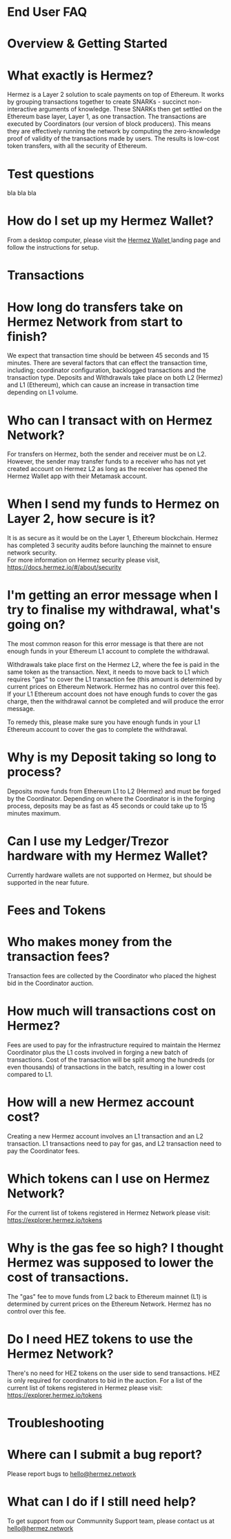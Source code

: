 # End User FAQ

# Overview & Getting Started 

# What exactly is Hermez?

Hermez is a Layer 2 solution to scale payments on top of Ethereum.  It works by grouping transactions together to create SNARKs - succinct non-interactive arguments of knowledge.  These SNARKs then get settled on the Ethereum base layer, Layer 1, as one transaction. The transactions are executed by Coordinators (our version of block producers).  This means they are effectively running the network by computing the zero-knowledge proof of validity of the transactions made by users.  The results is low-cost token transfers, with all the security of Ethereum.  

# Test questions
bla bla bla

# How do I set up my Hermez Wallet? 

From a desktop computer, please visit the <a href="https://hermez.io/wallet/"> Hermez Wallet </a> landing page and follow the instructions for setup. 


# Transactions

# How long do transfers take on Hermez Network from start to finish? 

We expect that transaction time should be between 45 seconds and 15 minutes. There are several factors that can effect the transaction time, including; coordinator configuration, backlogged transactions and the transaction type. Deposits and Withdrawals take place on both L2 (Hermez) and L1 (Ethereum), which can cause an increase in transaction time depending on L1 volume.  


# Who can I transact with on Hermez Network? 

For transfers on Hermez, both the sender and receiver must be on L2. However, the sender may transfer funds to a receiver who has not yet created account on Hermez L2 as long as the receiver has opened the Hermez Wallet app with their Metamask account.  


# When I send my funds to Hermez on Layer 2, how secure is it?  

It is as secure as it would be on the Layer 1, Ethereum blockchain. Hermez has completed 3 security audits before launching the mainnet to ensure network security.   
For more information on Hermez security please visit, https://docs.hermez.io/#/about/security


# I'm getting an error message when I try to finalise my withdrawal, what's going on?

The most common reason for this error message is that there are not enough funds in your Ethereum L1 account to complete the withdrawal.  

Withdrawals take place first on the Hermez L2, where the fee is paid in the same token as the transaction.  Next, it needs to move back to L1 which requires "gas" to cover the L1 transaction fee (this amount is determined by current prices on Ethereum Network. Hermez has no control over this fee).  If your L1 Ethereum account does not have enough funds to cover the gas charge, then the withdrawal cannot be completed and will produce the error message.  

To remedy this, please make sure you have enough funds in your L1 Ethereum account to cover the gas to complete the withdrawal.

# Why is my Deposit taking so long to process?

Deposits move funds from Ethereum  L1 to L2 (Hermez) and must be forged by the Coordinator.  Depending on where the Coordinator is in the forging process, deposits may be as fast as 45 seconds or could take up to 15 minutes maximum. 

# Can I use my Ledger/Trezor hardware with my Hermez Wallet?

Currently hardware wallets are not supported on Hermez, but should be supported in the near future. 

# Fees and Tokens

# Who makes money from the transaction fees?

Transaction fees are collected by the Coordinator who placed the highest bid in the Coordinator auction.

# How much will transactions cost on Hermez?

Fees are used to pay for the infrastructure required to maintain the Hermez Coordinator plus the L1 costs involved in forging a new batch of transactions. Cost of the transaction will be split among the hundreds (or even thousands) of transactions in the batch, resulting in a lower cost compared to L1.

# How will a new Hermez account cost?

Creating a new Hermez account involves an L1 transaction and an L2 transaction. L1 transactions
need to pay for gas, and L2 transaction need to pay the Coordinator fees.

# Which tokens can I use on Hermez Network?

For the current list of tokens registered in Hermez Network please visit: https://explorer.hermez.io/tokens

# Why is the gas fee so high? I thought Hermez was supposed to lower the cost of transactions.

The "gas" fee to move funds from L2 back to Ethereum mainnet (L1) is determined by current prices on the Ethereum Network. Hermez has no control over this fee.

# Do I need HEZ tokens to use the Hermez Network?

There's no need for HEZ tokens on the user side to send transactions.  HEZ is only required for coordinators to bid in the auction.
For a list of the current list of tokens registered in Hermez please visit: https://explorer.hermez.io/tokens

# Troubleshooting 

# Where can I submit a bug report?

Please report bugs to hello@hermez.network 

# What can I do if I still need help?

To get support from our Communnity Support team, please contact us at hello@hermez.network 
